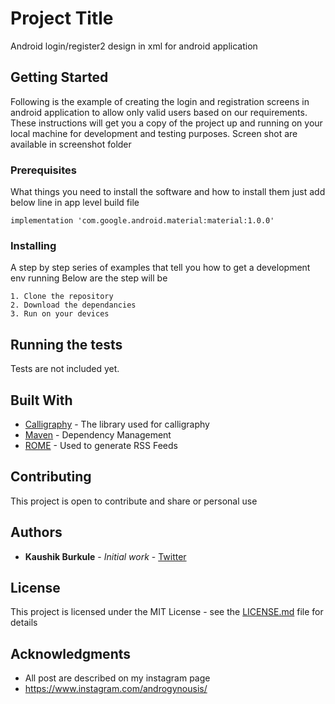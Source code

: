 # Project Title

Android login/register2 design in xml for android application

## Getting Started

Following is the example of creating the login and registration screens in android application to allow only valid users based on our requirements.
These instructions will get you a copy of the project up and running on your local machine for development and testing purposes.
Screen shot are available in screenshot folder

### Prerequisites

What things you need to install the software and how to install them just add below line in app level build file

```
implementation 'com.google.android.material:material:1.0.0'
```

### Installing

A step by step series of examples that tell you how to get a development env running
Below are the step will be

```
1. Clone the repository
2. Download the dependancies
3. Run on your devices
```

## Running the tests

Tests are not included yet.

## Built With

* [Calligraphy](https://github.com/chrisjenx/Calligraphy) - The library used for calligraphy
* [Maven](https://maven.apache.org/) - Dependency Management
* [ROME](https://rometools.github.io/rome/) - Used to generate RSS Feeds

## Contributing

This project is open to contribute and share or personal use 

## Authors

* **Kaushik Burkule** - *Initial work* - [Twitter](https://twitter.com/KaushikBurkule)

## License

This project is licensed under the MIT License - see the [LICENSE.md](https://github.com/kaushikburkule/messenger/blob/master/LICENSE) file for details

## Acknowledgments

* All post are described on my instagram page
* https://www.instagram.com/androgynousis/
